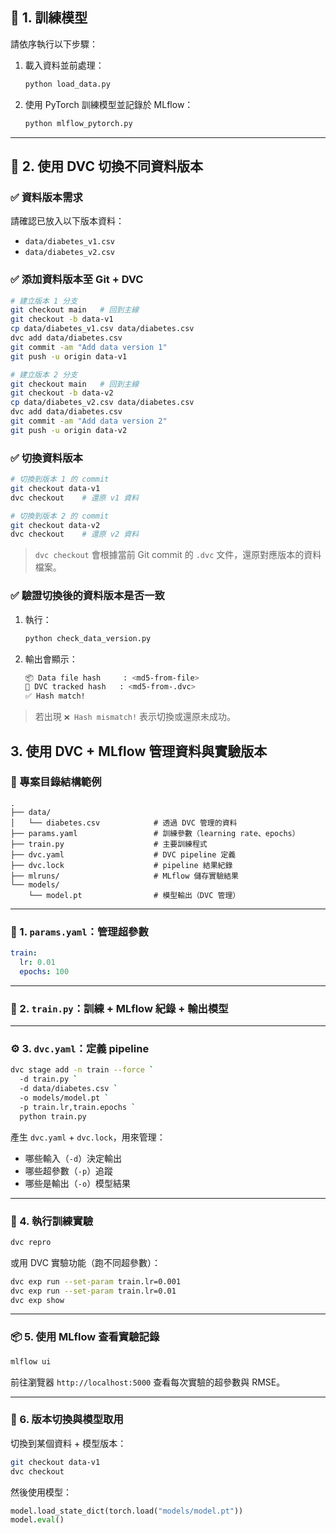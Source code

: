 ## 📌 1. 訓練模型

請依序執行以下步驟：

1. 載入資料並前處理：

   ```bash
   python load_data.py
   ```
2. 使用 PyTorch 訓練模型並記錄於 MLflow：

   ```bash
   python mlflow_pytorch.py
   ```

---

## 📌 2. 使用 DVC 切換不同資料版本

### ✅ 資料版本需求

請確認已放入以下版本資料：

* `data/diabetes_v1.csv`
* `data/diabetes_v2.csv`

### ✅ 添加資料版本至 Git + DVC

```bash
# 建立版本 1 分支
git checkout main   # 回到主線
git checkout -b data-v1
cp data/diabetes_v1.csv data/diabetes.csv
dvc add data/diabetes.csv
git commit -am "Add data version 1"
git push -u origin data-v1

# 建立版本 2 分支
git checkout main   # 回到主線
git checkout -b data-v2
cp data/diabetes_v2.csv data/diabetes.csv
dvc add data/diabetes.csv
git commit -am "Add data version 2"
git push -u origin data-v2
```

### ✅ 切換資料版本

```bash
# 切換到版本 1 的 commit
git checkout data-v1
dvc checkout    # 還原 v1 資料

# 切換到版本 2 的 commit
git checkout data-v2
dvc checkout    # 還原 v2 資料
```

> `dvc checkout` 會根據當前 Git commit 的 `.dvc` 文件，還原對應版本的資料檔案。

### ✅ 驗證切換後的資料版本是否一致

1. 執行：

   ```bash
   python check_data_version.py
   ```

2. 輸出會顯示：

   ```bash
   📦 Data file hash     : <md5-from-file>
   📄 DVC tracked hash   : <md5-from-.dvc>
   ✅ Hash match!
   ```

> 若出現 `❌ Hash mismatch!` 表示切換或還原未成功。

## 3. 使用  DVC + MLflow 管理資料與實驗版本

### 🧱 專案目錄結構範例

```
.
├── data/
│   └── diabetes.csv            # 透過 DVC 管理的資料
├── params.yaml                 # 訓練參數（learning rate、epochs）
├── train.py                    # 主要訓練程式
├── dvc.yaml                    # DVC pipeline 定義
├── dvc.lock                    # pipeline 結果紀錄
├── mlruns/                     # MLflow 儲存實驗結果
└── models/
    └── model.pt                # 模型輸出（DVC 管理）
```

---

### 📄 1. `params.yaml`：管理超參數

```yaml
train:
  lr: 0.01
  epochs: 100
```

---

### 🧠 2. `train.py`：訓練 + MLflow 紀錄 + 輸出模型
---

### ⚙️ 3. `dvc.yaml`：定義 pipeline

```bash
dvc stage add -n train --force `
  -d train.py `
  -d data/diabetes.csv `
  -o models/model.pt `
  -p train.lr,train.epochs `
  python train.py
```

產生 `dvc.yaml` + `dvc.lock`，用來管理：

* 哪些輸入（`-d`）決定輸出
* 哪些超參數（`-p`）追蹤
* 哪些是輸出（`-o`）模型結果

---

### 🚀 4. 執行訓練實驗

```bash
dvc repro
```

或用 DVC 實驗功能（跑不同超參數）：

```bash
dvc exp run --set-param train.lr=0.001
dvc exp run --set-param train.lr=0.01
dvc exp show
```

---

### 📦 5. 使用 MLflow 查看實驗記錄

```bash
mlflow ui
```

前往瀏覽器 `http://localhost:5000` 查看每次實驗的超參數與 RMSE。

---

### 🔁 6. 版本切換與模型取用

切換到某個資料 + 模型版本：

```bash
git checkout data-v1
dvc checkout
```

然後使用模型：

```python
model.load_state_dict(torch.load("models/model.pt"))
model.eval()
```